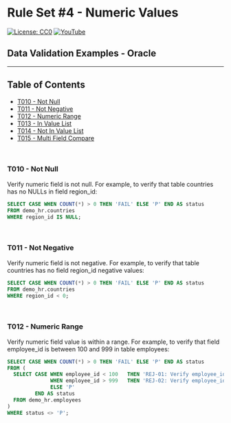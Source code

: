 # Rule Set #4 - Numeric Values
[![License: CC0](https://img.shields.io/badge/License-CC0-red)](LICENSE "Creative Commons Zero License by DataResearchLabs (effectively = Public Domain")
[![YouTube](https://img.shields.io/badge/YouTube-DataResearchLabs-brightgreen)](http://www.DataResearchLabs.com)
## Data Validation Examples - Oracle

---

## Table of Contents
 - <a href="#t010">T010 - Not Null</a>
 - <a href="#t011">T011 - Not Negative</a>
 - <a href="#t012">T012 - Numeric Range</a>
 - <a href="#t013">T013 - In Value List</a>
 - <a href="#t014">T014 - Not In Value List</a>
 - <a href="#t015">T015 - Multi Field Compare</a>
<br>


<a id="t010" class="anchor" href="#t010" aria-hidden="true"> </a>
### T010 - Not Null
Verify numeric field is not null.  For example, to verify that table countries has no NULLs in field region_id:
```sql
SELECT CASE WHEN COUNT(*) > 0 THEN 'FAIL' ELSE 'P' END AS status
FROM demo_hr.countries
WHERE region_id IS NULL;
```
<br>

<a id="t011" class="anchor" href="#t011" aria-hidden="true"> </a>
### T011 - Not Negative
Verify numeric field is not negative.  For example, to verify that table countries has no field region_id negative values:
```sql
SELECT CASE WHEN COUNT(*) > 0 THEN 'FAIL' ELSE 'P' END AS status
FROM demo_hr.countries
WHERE region_id < 0;
```
<br>


<a id="t012" class="anchor" href="#t012" aria-hidden="true"> </a>
### T012 - Numeric Range
Verify numeric field value is within a range.  For example, to verify that field employee_id is between 100 and 999 in table employees:
```sql
SELECT CASE WHEN COUNT(*) > 0 THEN 'FAIL' ELSE 'P' END AS status
FROM (
  SELECT CASE WHEN employee_id < 100   THEN 'REJ-01: Verify employee_id > 99|exp>99|act=' || CAST(employee_id AS VARCHAR2(10))
              WHEN employee_id > 999   THEN 'REJ-02: Verify employee_id < 1000|exp<1000|act=' || CAST(employee_id AS VARCHAR2(10))
              ELSE 'P'
         END AS status
  FROM demo_hr.employees
)
WHERE status <> 'P';
```
<br>

